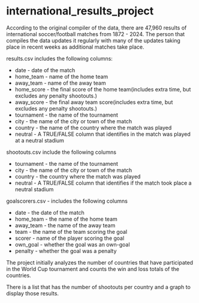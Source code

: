 # international_results_project

According to the original compiler of the data, there are 47,960 results of international soccer/football matches from 1872 - 2024. The person that compiles the data updates it regularly with many of the updates taking place in recent weeks as additional matches take place. 

results.csv includes the following columns:
- date - date of the match
- home_team - name of the home team
- away_team - name of the away team
- home_score - the final score of the home team(includes extra time, but excludes any penalty shootouts.)
- away_score - the final away team score(includes extra time, but excludes any penalty shootouts.)
- tournament - the name of the tournament
- city - the name of the city or town of the match
- country - the name of the country where the match was played
- neutral - A TRUE/FALSE column that identifies in the match was played at a neutral stadium

shootouts.csv include the following columns
- tournament - the name of the tournament
- city - the name of the city or town of the match
- country - the country where the match was played
- neutral - A TRUE/FALSE column that identifies if the match took place a neutral stadium

goalscorers.csv - includes the following columns
- date - the date of the match
- home_team - the name of the home team
- away_team - the name of the away team
- team - the name of the team scoring the goal
- scorer - name of the player scoring the goal
- own_goal - whether the goal was an own-goal
- penalty - whether the goal was a penalty


The project initially analyzes the number of countries that have participated in the World Cup tournament and counts the win and loss totals of the countries.

There is a list that has the number of shootouts per country and a graph to display those results. 





